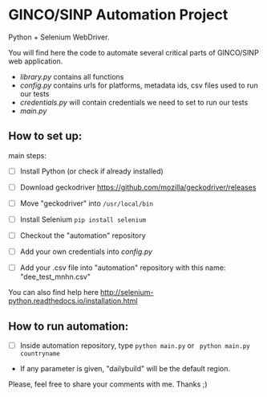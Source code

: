 # GINCO/SINP Automation Project 

Python + Selenium WebDriver. 

You will find here the code to automate several critical parts of GINCO/SINP web application.

- _library.py_ contains all functions 
- _config.py_ contains urls for platforms, metadata ids, csv files used to run our tests    
- _credentials.py_ will contain credentials we need to set to run our tests      
- _main.py_  

## How to set up:

main steps:

- [ ] Install Python (or check if already installed)
- [ ] Download geckodriver https://github.com/mozilla/geckodriver/releases 
- [ ] Move "geckodriver" into ```/usr/local/bin``` 
- [ ] Install Selenium ```pip install selenium```
- [ ] Checkout the "automation" repository 
- [ ] Add your own credentials into _config.py_
- [ ] Add your .csv file into "automation" repository with this name: "dee_test_mnhn.csv"  



You can also find help here http://selenium-python.readthedocs.io/installation.html

## How to run automation:

- [ ] Inside automation repository, type ``` python main.py ``` or ``` python main.py countryname```
 
* If any parameter is given, "dailybuild" will be the default region.  

Please, feel free to share your comments with me. 
Thanks ;)


